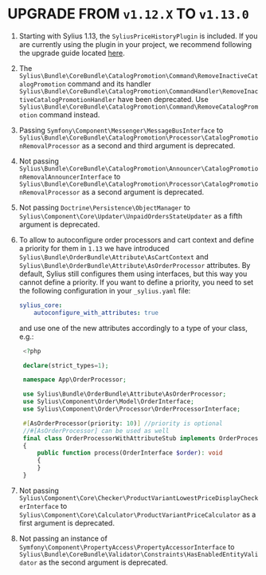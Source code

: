 # UPGRADE FROM `v1.12.X` TO `v1.13.0`

1. Starting with Sylius 1.13, the `SyliusPriceHistoryPlugin` is included.
   If you are currently using the plugin in your project, we recommend following the upgrade guide located [here](UPGRADE-FROM-1.12-WITH-PRICE-HISTORY-PLUGIN-TO-1.13.md).

1. The `Sylius\Bundle\CoreBundle\CatalogPromotion\Command\RemoveInactiveCatalogPromotion` command and its handler
   `Sylius\Bundle\CoreBundle\CatalogPromotion\CommandHandler\RemoveInactiveCatalogPromotionHandler` have been deprecated.
   Use `Sylius\Bundle\CoreBundle\CatalogPromotion\Command\RemoveCatalogPromotion` command instead.

1. Passing `Symfony\Component\Messenger\MessageBusInterface` to `Sylius\Bundle\CoreBundle\CatalogPromotion\Processor\CatalogPromotionRemovalProcessor`
   as a second and third argument is deprecated.

1. Not passing `Sylius\Bundle\CoreBundle\CatalogPromotion\Announcer\CatalogPromotionRemovalAnnouncerInterface` to `Sylius\Bundle\CoreBundle\CatalogPromotion\Processor\CatalogPromotionRemovalProcessor`
   as a second argument is deprecated.

1. Not passing `Doctrine\Persistence\ObjectManager` to `Sylius\Component\Core\Updater\UnpaidOrdersStateUpdater`
   as a fifth argument is deprecated.

1. To allow to autoconfigure order processors and cart context and define a priority for them in `1.13` we have introduced
   `Sylius\Bundle\OrderBundle\Attribute\AsCartContext` and `Sylius\Bundle\OrderBundle\Attribute\AsOrderProcessor` attributes. By default, Sylius still configures them using interfaces, but this way you cannot define a priority.
   If you want to define a priority, you need to set the following configuration in your `_sylius.yaml` file:
   ```yaml
   sylius_core:
       autoconfigure_with_attributes: true
   ```
   and use one of the new attributes accordingly to a type of your class, e.g.:
   ```php
    <?php

    declare(strict_types=1);

    namespace App\OrderProcessor;

    use Sylius\Bundle\OrderBundle\Attribute\AsOrderProcessor;
    use Sylius\Component\Order\Model\OrderInterface;
    use Sylius\Component\Order\Processor\OrderProcessorInterface;

    #[AsOrderProcessor(priority: 10)] //priority is optional
    //#[AsOrderProcessor] can be used as well
    final class OrderProcessorWithAttributeStub implements OrderProcessorInterface
    {
        public function process(OrderInterface $order): void
        {
        }
    }
   ```
1. Not passing `Sylius\Component\Core\Checker\ProductVariantLowestPriceDisplayCheckerInterface` 
   to `Sylius\Component\Core\Calculator\ProductVariantPriceCalculator`
   as a first argument is deprecated.

1. Not passing an instance of `Symfony\Component\PropertyAccess\PropertyAccessorInterface`
   to `Sylius\Bundle\CoreBundle\Validator\Constraints\HasEnabledEntityValidator`
   as the second argument is deprecated.
